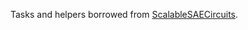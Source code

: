Tasks and helpers borrowed from [ScalableSAECircuits]([url](https://github.com/NainaniJatinZ/ScalableSAECircuits/tree/main)).
